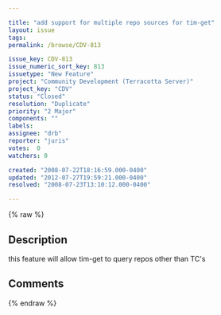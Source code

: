 ```yaml
---

title: "add support for multiple repo sources for tim-get"
layout: issue
tags: 
permalink: /browse/CDV-813

issue_key: CDV-813
issue_numeric_sort_key: 813
issuetype: "New Feature"
project: "Community Development (Terracotta Server)"
project_key: "CDV"
status: "Closed"
resolution: "Duplicate"
priority: "2 Major"
components: ""
labels: 
assignee: "drb"
reporter: "juris"
votes:  0
watchers: 0

created: "2008-07-22T18:16:59.000-0400"
updated: "2012-07-27T19:59:21.000-0400"
resolved: "2008-07-23T13:10:12.000-0400"

---
```




{% raw %}



## Description

<div markdown="1" class="description">

this feature will allow tim-get to query repos other than TC's

</div>

## Comments



{% endraw %}
